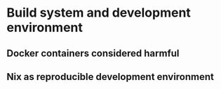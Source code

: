 # Build system and development environment

## Docker containers considered harmful

> 

## Nix as reproducible development environment

